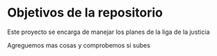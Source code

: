 # Objetivos de la repositorio

Este proyecto se encarga de manejar los planes de la liga de la justicia


Agreguemos mas cosas y comprobemos si subes